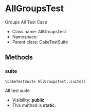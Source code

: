 AllGroupsTest
===============

Groups All Test Case




* Class name: AllGroupsTest
* Namespace: 
* Parent class: CakeTestSuite







Methods
-------


### suite

    \CakeTestSuite AllGroupsTest::suite()

All test suite



* Visibility: **public**
* This method is **static**.



